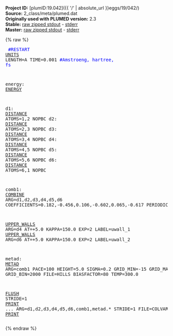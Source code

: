 **Project ID:** [plumID:19.042]({{ '/' | absolute_url }}eggs/19/042/)  
**Source:** 2_class/meta/plumed.dat  
**Originally used with PLUMED version:** 2.3  
**Stable:** [raw zipped stdout](plumed.dat.plumed.stdout.txt.zip) - [stderr](plumed.dat.plumed.stderr)  
**Master:** [raw zipped stdout](plumed.dat.plumed_master.stdout.txt.zip) - [stderr](plumed.dat.plumed_master.stderr)  

{% raw %}<pre>
<span style="color:blue">#RESTART</span>
<a href="https://plumed.github.io/doc-master/user-doc/html/_u_n_i_t_s.html">UNITS</a> LENGTH=A TIME=0.001  <span style="color:blue">#Amstroeng, hartree, fs</span>

energy: <a href="https://plumed.github.io/doc-master/user-doc/html/_e_n_e_r_g_y.html">ENERGY</a>


d1: <a href="https://plumed.github.io/doc-master/user-doc/html/_d_i_s_t_a_n_c_e.html">DISTANCE</a> ATOMS=1,2 NOPBC
d2: <a href="https://plumed.github.io/doc-master/user-doc/html/_d_i_s_t_a_n_c_e.html">DISTANCE</a> ATOMS=2,3 NOPBC
d3: <a href="https://plumed.github.io/doc-master/user-doc/html/_d_i_s_t_a_n_c_e.html">DISTANCE</a> ATOMS=3,4 NOPBC
d4: <a href="https://plumed.github.io/doc-master/user-doc/html/_d_i_s_t_a_n_c_e.html">DISTANCE</a> ATOMS=4,5 NOPBC
d5: <a href="https://plumed.github.io/doc-master/user-doc/html/_d_i_s_t_a_n_c_e.html">DISTANCE</a> ATOMS=5,6 NOPBC
d6: <a href="https://plumed.github.io/doc-master/user-doc/html/_d_i_s_t_a_n_c_e.html">DISTANCE</a> ATOMS=6,1 NOPBC

comb1:  <a href="https://plumed.github.io/doc-master/user-doc/html/_c_o_m_b_i_n_e.html">COMBINE</a> ARG=d1,d2,d3,d4,d5,d6 COEFFICIENTS=0.182,-0.456,0.106,-0.602,0.065,-0.617  PERIODIC=NO

<a href="https://plumed.github.io/doc-master/user-doc/html/_u_p_p_e_r__w_a_l_l_s.html">UPPER_WALLS</a> ARG=d4 AT=+5.0 KAPPA=150.0  EXP=2 LABEL=uwall_1
<a href="https://plumed.github.io/doc-master/user-doc/html/_u_p_p_e_r__w_a_l_l_s.html">UPPER_WALLS</a> ARG=d6 AT=+5.0 KAPPA=150.0  EXP=2 LABEL=uwall_2

metad: <a href="https://plumed.github.io/doc-master/user-doc/html/_m_e_t_a_d.html">METAD</a> ARG=comb1 PACE=100 HEIGHT=5.0 SIGMA=0.2 GRID_MIN=-15 GRID_MAX=15 GRID_BIN=2000 FILE=HILLS BIASFACTOR=80 TEMP=300.0

<a href="https://plumed.github.io/doc-master/user-doc/html/_f_l_u_s_h.html">FLUSH</a> STRIDE=1
<a href="https://plumed.github.io/doc-master/user-doc/html/_p_r_i_n_t.html">PRINT</a> ...
 ARG=d1,d2,d3,d4,d5,d6,comb1,metad.*
 STRIDE=1
 FILE=COLVAR
... <a href="https://plumed.github.io/doc-master/user-doc/html/_p_r_i_n_t.html">PRINT</a>
</pre>{% endraw %}

